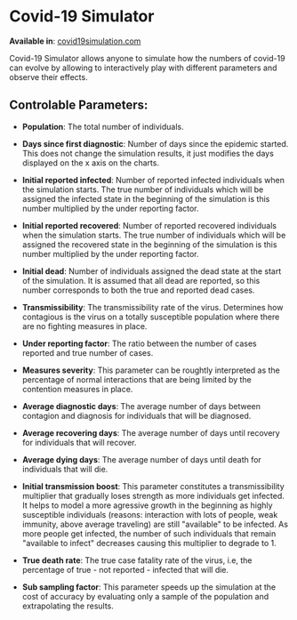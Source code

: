 # Covid-19 Simulator

**Available in**: [covid19simulation.com](https://covid19simulation.com)

Covid-19 Simulator allows anyone to simulate how the numbers of covid-19 can evolve by allowing to interactively play with different parameters and observe their effects.

## Controlable Parameters:

- **Population**: The total number of individuals.

- **Days since first diagnostic**: Number of days since the epidemic started. This does not change the simulation results, it just modifies the days displayed on the x axis on the charts.

- **Initial reported infected**: Number of reported infected individuals when the simulation starts. The true number of individuals which will be assigned the infected state in the beginning of the simulation is this number multiplied by the under reporting factor.

- **Initial reported recovered**: Number of reported recovered individuals when the simulation starts. The true number of individuals which will be assigned the recovered state in the beginning of the simulation is this number multiplied by the under reporting factor.

- **Initial dead**: Number of individuals assigned the dead state at the start of the simulation. It is assumed that all dead are reported, so this number corresponds to both the true and reported dead cases.

- **Transmissibility**: The transmissibility rate of the virus. Determines how contagious is the virus on a totally susceptible population where there are no fighting measures in place.

- **Under reporting factor**: The ratio between the number of cases reported and true number of cases.

- **Measures severity**: This parameter can be roughtly interpreted as the percentage of normal interactions that are being limited by the contention measures in place.

- **Average diagnostic days**: The average number of days between contagion and diagnosis for individuals that will be diagnosed.

- **Average recovering days**: The average number of days until recovery for individuals that will recover.

- **Average dying days**: The average number of days until death for individuals that will die.

- **Initial transmission boost**: This parameter constitutes a transmissibility multiplier that gradually loses strength as more individuals get infected. It helps to model a more agressive growth in the beginning as highly susceptible individuals (reasons: interaction with lots of people, weak immunity, above average traveling) are still "available" to be infected. As more people get infected, the number of such individuals that remain "available to infect" decreases causing this multiplier to degrade to 1.

- **True death rate**: The true case fatality rate of the virus, i.e, the percentage of true - not reported - infected that will die.

- **Sub sampling factor**: This parameter speeds up the simulation at the cost of accuracy by evaluating only a sample of the population and extrapolating the results.
